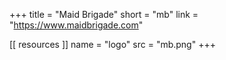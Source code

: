 +++
title = "Maid Brigade"
short = "mb"
link = "https://www.maidbrigade.com"

[[ resources ]]
    name = "logo"
    src = "mb.png"
+++